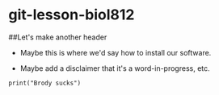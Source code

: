 # git-lesson-biol812

##Let's make another header

* Maybe this is where we'd say how to install our software.

* Maybe add a disclaimer that it's a word-in-progress, etc.

```(r)
print("Brody sucks")
```
